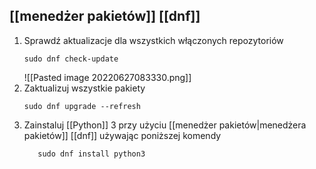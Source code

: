## [[menedżer pakietów]] [[dnf]]
1. Sprawdź aktualizacje dla wszystkich włączonych repozytoriów
   ```shell
   sudo dnf check-update
   ```
   ![[Pasted image 20220627083330.png]]
2. Zaktualizuj wszystkie pakiety
   ```shell
   sudo dnf upgrade --refresh
	```
3. Zainstaluj [[Python]] 3 przy użyciu [[menedżer pakietów|menedżera pakietów]] [[dnf]] używając poniższej komendy
	```shell
	   sudo dnf install python3
	```

